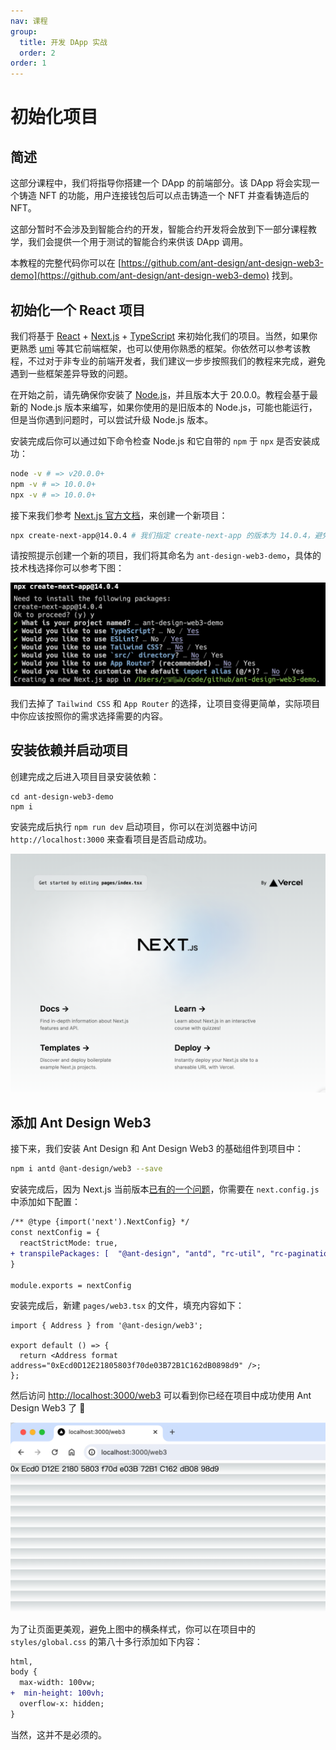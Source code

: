 ```yaml
---
nav: 课程
group:
  title: 开发 DApp 实战
  order: 2
order: 1
---
```


# 初始化项目

## 简述

这部分课程中，我们将指导你搭建一个 DApp 的前端部分。该 DApp 将会实现一个铸造 NFT 的功能，用户连接钱包后可以点击铸造一个 NFT 并查看铸造后的 NFT。

这部分暂时不会涉及到智能合约的开发，智能合约开发将会放到下一部分课程教学，我们会提供一个用于测试的智能合约来供该 DApp 调用。

本教程的完整代码你可以在 [https://github.com/ant-design/ant-design-web3-demo](https://github.com/ant-design/ant-design-web3-demo) 找到。

## 初始化一个 React 项目

我们将基于 [React](https://react.dev/) + [Next.js](https://nextjs.org/) + [TypeScript](https://www.typescriptlang.org/) 来初始化我们的项目。当然，如果你更熟悉 [umi](https://nextjs.org/) 等其它前端框架，也可以使用你熟悉的框架。你依然可以参考该教程，不过对于非专业的前端开发者，我们建议一步步按照我们的教程来完成，避免遇到一些框架差异导致的问题。

在开始之前，请先确保你安装了 [Node.js](https://nodejs.org/)，并且版本大于 20.0.0。教程会基于最新的 Node.js 版本来编写，如果你使用的是旧版本的 Node.js，可能也能运行，但是当你遇到问题时，可以尝试升级 Node.js 版本。

安装完成后你可以通过如下命令检查 Node.js 和它自带的 `npm` 于 `npx` 是否安装成功：

```bash
node -v # => v20.0.0+
npm -v # => 10.0.0+
npx -v # => 10.0.0+
```

接下来我们参考 [Next.js 官方文档](https://nextjs.org/docs/getting-started/installation)，来创建一个新项目：

```bash
npx create-next-app@14.0.4 # 我们指定 create-next-app 的版本为 14.0.4，避免升级带来的差异影响教程的细节
```

请按照提示创建一个新的项目，我们将其命名为 `ant-design-web3-demo`，具体的技术栈选择你可以参考下图：

![创建项目](./img/init-next.png)

我们去掉了 `Tailwind CSS` 和 `App Router` 的选择，让项目变得更简单，实际项目中你应该按照你的需求选择需要的内容。

## 安装依赖并启动项目

创建完成之后进入项目目录安装依赖：

```base
cd ant-design-web3-demo
npm i
```

安装完成后执行 `npm run dev` 启动项目，你可以在浏览器中访问 `http://localhost:3000` 来查看项目是否启动成功。

![](./img/next-init-page.png)

## 添加 Ant Design Web3

接下来，我们安装 Ant Design 和 Ant Design Web3 的基础组件到项目中：

```bash
npm i antd @ant-design/web3 --save
```

安装完成后，因为 Next.js 当前版本[已有的一个问题](https://github.com/ant-design/ant-design/issues/46053)，你需要在 `next.config.js` 中添加如下配置：

```diff
/** @type {import('next').NextConfig} */
const nextConfig = {
  reactStrictMode: true,
+ transpilePackages: [  "@ant-design", "antd", "rc-util", "rc-pagination", "rc-picker" ],
}

module.exports = nextConfig
```

安装完成后，新建 `pages/web3.tsx` 的文件，填充内容如下：

```tsx | pure
import { Address } from '@ant-design/web3';

export default () => {
  return <Address format address="0xEcd0D12E21805803f70de03B72B1C162dB0898d9" />;
};
```

然后访问 [http://localhost:3000/web3](http://localhost:3000/web3) 可以看到你已经在项目中成功使用 Ant Design Web3 了 🎉

![](./img/dev-success.png)

为了让页面更美观，避免上图中的横条样式，你可以在项目中的 `styles/global.css` 的第八十多行添加如下内容：

```diff
html,
body {
  max-width: 100vw;
+  min-height: 100vh;
  overflow-x: hidden;
}
```

当然，这并不是必须的。
